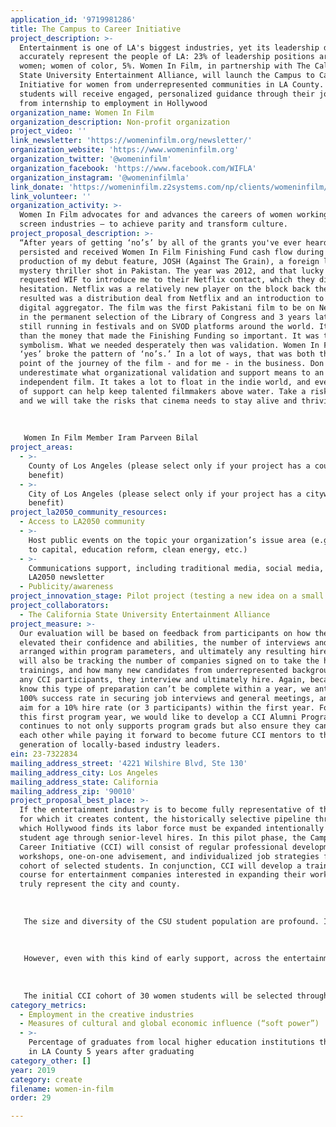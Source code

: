 ```yaml
---
application_id: '9719981286'
title: The Campus to Career Initiative
project_description: >-
  Entertainment is one of LA's biggest industries, yet its leadership does not
  accurately represent the people of LA: 23% of leadership positions are held by
  women; women of color, 5%. Women In Film, in partnership with The California
  State University Entertainment Alliance, will launch the Campus to Career
  Initiative for women from underrepresented communities in LA County. These
  students will receive engaged, personalized guidance through their journeys
  from internship to employment in Hollywood
organization_name: Women In Film
organization_description: Non-profit organization
project_video: ''
link_newsletter: 'https://womeninfilm.org/newsletter/'
organization_website: 'https://www.womeninfilm.org'
organization_twitter: '@womeninfilm'
organization_facebook: 'https://www.facebook.com/WIFLA'
organization_instagram: '@womeninfilmla'
link_donate: 'https://womeninfilm.z2systems.com/np/clients/womeninfilm/donation.jsp'
link_volunteer: ''
organization_activity: >-
  Women In Film advocates for and advances the careers of women working in the
  screen industries — to achieve parity and transform culture.
project_proposal_description: >-
  “After years of getting ‘no’s’ by all of the grants you've ever heard of, we
  persisted and received Women In Film Finishing Fund cash flow during the post
  production of my debut feature, JOSH (Against The Grain), a foreign language
  mystery thriller shot in Pakistan. The year was 2012, and that lucky year, I
  requested WIF to introduce me to their Netflix contact, which they did without
  hesitation. Netflix was a relatively new player on the block back then. What
  resulted was a distribution deal from Netflix and an introduction to a bigger
  digital aggregator. The film was the first Pakistani film to be on Netflix, be
  in the permanent selection of the Library of Congress and 3 years later, it is
  still running in festivals and on SVOD platforms around the world. It was more
  than the money that made the Finishing Funding so important. It was the
  symbolism. What we needed desperately then was validation. Women In Film’s
  ‘yes’ broke the pattern of ‘no’s.’ In a lot of ways, that was both the tipping
  point of the journey of the film - and for me - in the business. Don't ever
  underestimate what organizational validation and support means to an
  independent film. It takes a lot to float in the indie world, and every chance
  of support can help keep talented filmmakers above water. Take a risk on us
  and we will take the risks that cinema needs to stay alive and thriving."
   
   
   
   Women In Film Member Iram Parveen Bilal
project_areas:
  - >-
    County of Los Angeles (please select only if your project has a countywide
    benefit)
  - >-
    City of Los Angeles (please select only if your project has a citywide
    benefit)
project_la2050_community_resources:
  - Access to LA2050 community
  - >-
    Host public events on the topic your organization’s issue area (e.g. access
    to capital, education reform, clean energy, etc.) 
  - >-
    Communications support, including traditional media, social media, and
    LA2050 newsletter
  - Publicity/awareness
project_innovation_stage: Pilot project (testing a new idea on a small scale to prove feasibility)
project_collaborators:
  - The California State University Entertainment Alliance
project_measure: >-
  Our evaluation will be based on feedback from participants on how the program
  elevated their confidence and abilities, the number of interviews and meetings
  arranged within program parameters, and ultimately any resulting hires. We
  will also be tracking the number of companies signed on to take the hiring
  trainings, and how many new candidates from underrepresented backgrounds, and
  any CCI participants, they interview and ultimately hire. Again, because we
  know this type of preparation can’t be complete within a year, we anticipate a
  100% success rate in securing job interviews and general meetings, and would
  aim for a 10% hire rate (or 3 participants) within the first year. Following
  this first program year, we would like to develop a CCI Alumni Program that
  continues to not only supports program grads but also ensure they can support
  each other while paying it forward to become future CCI mentors to the next
  generation of locally-based industry leaders.
ein: 23-7322834
mailing_address_street: '4221 Wilshire Blvd, Ste 130'
mailing_address_city: Los Angeles
mailing_address_state: California
mailing_address_zip: '90010'
project_proposal_best_place: >-
  If the entertainment industry is to become fully representative of the world
  for which it creates content, the historically selective pipeline through
  which Hollywood finds its labor force must be expanded intentionally from
  student age through senior-level hires. In this pilot phase, the Campus to
  Career Initiative (CCI) will consist of regular professional development
  workshops, one-on-one advisement, and individualized job strategies for a
  cohort of selected students. In conjunction, CCI will develop a training
  course for entertainment companies interested in expanding their workforces to
  truly represent the city and county. 
   
   
   
   The size and diversity of the CSU student population are profound. In 2017, 484,297 students attended 23 campuses across the State with 127,366 of them in Los Angeles County. 21 of 23 CSU campuses are Hispanic Serving Institutions (HSIs) with at least a 25% Latinx student enrollment. CSU students largely come from California and mostly remain in the state after graduation, applying the skills and knowledge they have learned to help California’s economy thrive. Nearly 13,000 Cal State students are annually working towards entertainment arts and media focused degrees.
   
    
   
   However, even with this kind of early support, across the entertainment industry and ascending its chains of command, women of color remain underrepresented in all positions, especially positions of power. According to 2017 US Census Data, the City of Los Angeles is 50% women, and 72% communities of color. And in a telling example of the LA student population, CSULA is comprised of 58% women students and 94% students of color. In the 2019 report, “Inclusion in the Director’s Chair” by USC Annenberg’s Inclusion Initiative, data show that at the executive levels of the six largest entertainment companies, women make up only 23% of leadership (across C-suite, boards, and executive film teams) and women of color, 5%. 
   
   
   
   The initial CCI cohort of 30 women students will be selected through The CSUEA’s internship program and have a demonstrated interest in an executive career path. CCI will begin its curriculum design process in the early Fall of 2019 for both the workshops for students and trainings for companies. Student workshops will include basic skill building such as resumes and interviewing for entertainment, but also issues prioritized by WIF such as understanding gender bias and confidence building. Participant applications will open in late Fall, with the aim of selecting participants for the beginning of Spring semester 2020. The program for students will formally take place over one year. By the end of one year, participants will be equipped with a deep skill set to help them excel at interviews and internships, and will have had opportunities to put these skill set to use. Company trainings will be planned for a 2020 start as well, informed and partially delivered by CCI student participants, and delivered to companies partnering with The CSUEA.
category_metrics:
  - Employment in the creative industries
  - Measures of cultural and global economic influence (“soft power”)
  - >-
    Percentage of graduates from local higher education institutions that remain
    in LA County 5 years after graduating
category_other: []
year: 2019
category: create
filename: women-in-film
order: 29

---
```

